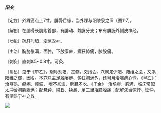 ##### 阳交

〔定位〕外踝高点上7寸，腓骨后缘，当外踝与阳陵泉之间（图117）。

〔解剖〕在腓骨长肌附着部，有腓动、静脉分支；布有腓肠外侧皮神经。

〔功能〕疏肝利胆，定惊安神。

〔主治〕胸胁胀满，面肿，下肢痿痹，癫狂惊痫，膝股痛。

〔刺灸〕直刺0.5~0.8寸。可灸。

〔讲述〕见于《甲乙》。别称别阳、足髎。交指会，穴属足少阳、阳维之会，又系阳维之郄，因名。本穴除主足胫瘘痹、惊狂胸满外，还可用治喉痹心悸。《甲乙》：治寒热，癫疾，惊狂， 瘖不能言，髀胫不收。《千金》：治喉痹，胸满。临床常配太冲治胸胁胀满；配悬钟、梁丘、犊鼻、足三里冶膝胫痛；配解溪治惊悸、怔仲，有清热宁神之效。

![](img/图117.jpg)
